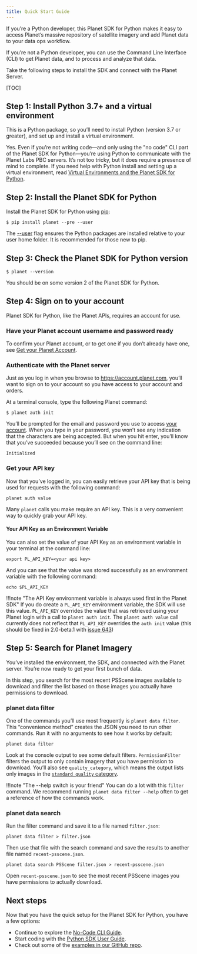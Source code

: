 ```yaml
---
title: Quick Start Guide
---
```


If you’re a Python developer, this Planet SDK for Python makes it easy to access Planet’s massive repository of satellite imagery and add Planet data to your data ops workflow.

If you’re not a Python developer, you can use the Command Line Interface (CLI) to get Planet data, and to process and analyze that data.

Take the following steps to install the SDK and connect with the Planet Server.

[TOC]

## Step 1: Install Python 3.7+ and a virtual environment

This is a Python package, so you’ll need to install Python (version 3.7 or greater), and set up and install a virtual environment.

Yes. Even if you’re not writing code—and only using the "no code" CLI part of the Planet SDK for Python—you’re using Python to communicate with the Planet Labs PBC servers. It’s not too tricky, but it does require a presence of mind to complete. If you need help with Python install and setting up a virtual environment, read [Virtual Environments and the Planet SDK for Python](venv-tutorial.md).

## Step 2: Install the Planet SDK for Python

Install the Planet SDK for Python using [pip](https://pip.pypa.io):

```console
$ pip install planet --pre --user
```

The [--user](https://pip.pypa.io/en/stable/user_guide/#user-installs) flag ensures the Python packages are installed relative to your user home folder. It is recommended for those new to pip.

## Step 3: Check the Planet SDK for Python version

```console
$ planet --version
```

You should be on some version 2 of the Planet SDK for Python.

## Step 4: Sign on to your account

Planet SDK for Python, like the Planet APIs, requires an account for use.

### Have your Planet account username and password ready

To confirm your Planet account, or to get one if you don’t already have one, see [Get your Planet Account](get-your-planet-account.md).

### Authenticate with the Planet server

Just as you log in when you browse to https://account.planet.com, you’ll want to sign on to your account so you have access to your account and orders.

At a terminal console, type the following Planet command:

```console
$ planet auth init
```

You’ll be prompted for the email and password you use to access [your account](https://account.planet.com). When you type in your password, you won’t see any indication that the characters are being accepted. But when you hit enter, you’ll know that you’ve succeeded because you’ll see on the command line:

```console
Initialized
```

### Get your API key

Now that you’ve logged in, you can easily retrieve your API key that is being used for requests with the following command:

```console
planet auth value
```

Many `planet` calls you make require an API key. This is a very convenient way to quickly grab your API key.

#### Your API Key as an Environment Variable

You can also set the value of your API Key as an environment variable in your terminal at the command line:

```console
export PL_API_KEY=<your api key>
```

And you can see that the value was stored successfully as an environment variable with the following command:

```console
echo $PL_API_KEY
```

!!!note "The API Key environment variable is always used first in the Planet SDK"
    If you do create a `PL_API_KEY` environment variable, the SDK will use this value. `PL_API_KEY` overrides the value that was retrieved using your Planet login with a call to `planet auth init`. The `planet auth value` call currently does not reflect that `PL_API_KEY` overrides the `auth init` value (this should be fixed in 2.0-beta.1 with [issue 643](https://github.com/planetlabs/planet-client-python/issues/643))

## Step 5: Search for Planet Imagery

You’ve installed the environment, the SDK, and connected with the Planet server. You’re now ready to get your first bunch of data.

In this step, you search for the most recent PSScene images available to download and filter the list based on those images you actually have permissions to download.

### planet data filter

One of the commands you’ll use most frequently is `planet data filter`. This “convenience method” creates the JSON you need to run other commands. Run it with no arguments to see how it works by default:

```console
planet data filter
```

Look at the console output to see some default filters. `PermissionFilter` filters the output to only contain imagery that you have permission to download. You’ll also see `quality_category`, which means the output lists only images in the [`standard quality` category](https://developers.planet.com/docs/data/planetscope/#image-quality-standard-vs-test-imagery). 

!!!note "The --help switch is your friend"
    You can do a lot with this `filter` command. We recommend running `planet data filter --help` often to get a reference of how the commands work.

### planet data search

Run the filter command and save it to a file named `filter.json`:

```console
planet data filter > filter.json
```

Then use that file with the search command and save the results to another file named `recent-psscene.json`.

```console
planet data search PSScene filter.json > recent-psscene.json
```

Open `recent-psscene.json` to see the most recent PSScene images you have permissions to actually download.

## Next steps

Now that you have the quick setup for the Planet SDK for Python, you have a few options:

* Continue to explore the [No-Code CLI Guide](../cli/cli-guide.md).
* Start coding with the [Python SDK User Guide](../python/sdk-guide.md).
* Check out some of the [examples in our GitHub repo](https://github.com/planetlabs/planet-client-python/tree/main/examples).
